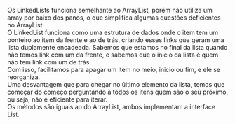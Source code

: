 Os LinkedLists funciona semelhante ao ArrayList, porém não utiliza um array por baixo dos panos, o que simplifica algumas questões deficientes no ArrayList.<br>
O LinkedList funciona como uma estrutura de dados onde o item tem um ponteiro ao item da frente e ao de trás, criando esses links que geram uma lista duplamente encadeada. Sabemos que estamos no final da lista quando não temos link com um da frente, e sabemos que o inicio da lista é quem não tem link com um de trás.<br>
Com isso, facilitamos para apagar um item no meio, inicio ou fim, e ele se reorganiza.<br>
Uma desvantagem que para chegar no último elemento da lista, temos que começar do começo perguntando à todos os itens quem são o seu próximo, ou seja, não é eficiente para iterar.<br>
Os métodos são iguais ao do ArrayList, ambos implementam a interface List.